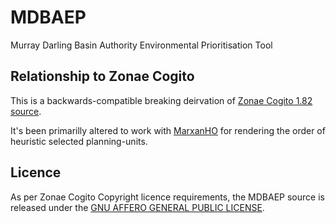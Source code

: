 # MDBAEP
Murray Darling Basin Authority Environmental Prioritisation Tool

## Relationship to Zonae Cogito

This is a backwards-compatible breaking deirvation of [Zonae Cogito 1.82 source](https://github.com/mattwatts/ZC_CP). 

It's been primarilly altered to work with [MarxanHO](https://github.com/LindsayBradford/MarxanHO) for rendering the order of heuristic selected planning-units. 


## Licence

As per Zonae Cogito Copyright licence requirements, the MDBAEP source is released under the [GNU AFFERO GENERAL PUBLIC LICENSE](http://www.gnu.org/licenses/agpl-3.0.html).

